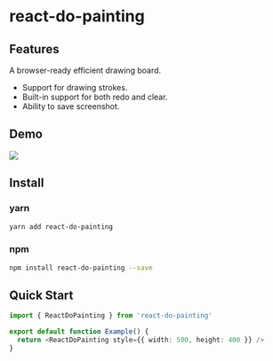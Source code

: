# react-do-painting

## Features

A browser-ready efficient drawing board.

- Support for drawing strokes.
- Built-in support for both redo and clear.
- Ability to save screenshot.

## Demo

![](/react-do-painting/demo.gif)

## Install

### yarn

```bash
yarn add react-do-painting
```

### npm

```bash
npm install react-do-painting --save
```

## Quick Start

```typescript
import { ReactDoPainting } from 'react-do-painting'

export default function Example() {
  return <ReactDoPainting style={{ width: 500, height: 400 }} />
}
```
